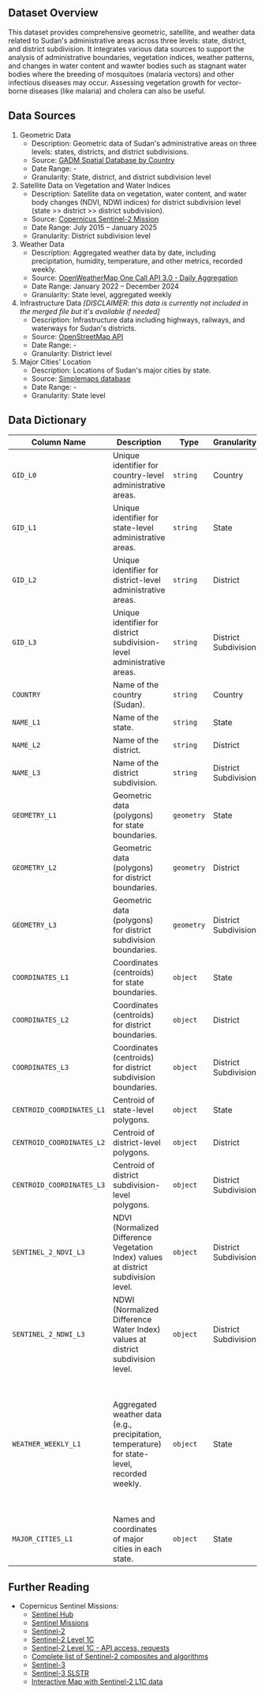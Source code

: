 ## Dataset Overview
This dataset provides comprehensive geometric, satellite, and weather data related to Sudan's administrative areas across three levels: state, district, and district subdivision. It integrates various data sources to support the analysis of administrative boundaries, vegetation indices, weather patterns, and changes in water content and wawter bodies such as stagnant water bodies where the breeding of mosquitoes (malaria vectors) and other infectious diseases may occur. Assessing vegetation growth for vector-borne diseases (like malaria) and cholera can also be useful.


## Data Sources
1. Geometric Data
    * Description: Geometric data of Sudan's administrative areas on three levels: states, districts, and district subdivisions.
    * Source: [GADM Spatial Database by Country](https://gadm.org/download_country.html)
    * Date Range: -
    * Granularity: State, district, and district subdivision level
2. Satellite Data on Vegetation and Water Indices
    * Description: Satellite data on vegetation, water content, and water body changes (NDVI, NDWI indices) for district subdivision level (state >> district >> district subdivision).
    * Source: [Copernicus Sentinel-2 Mission](https://dataspace.copernicus.eu/explore-data/data-collections/sentinel-data/sentinel-2)
    * Date Range: July 2015 – January 2025
    * Granularity: District subdivision level
3. Weather Data
    * Description: Aggregated weather data by date, including precipitation, humidity, temperature, and other metrics, recorded weekly.
    * Source: [OpenWeatherMap One Call API 3.0 - Daily Aggregation](https://openweathermap.org/api/one-call-3#history_daily_aggregation)
    * Date Range: January 2022 – December 2024
    * Granularity: State level, aggregated weekly
4. Infrastructure Data _[DISCLAIMER: this data is currently not included in the merged file but it's available if needed]_
    * Description: Infrastructure data including highways, railways, and waterways for Sudan's districts.
    * Source: [OpenStreetMap API](https://wiki.openstreetmap.org/wiki/API_v0.6)
    * Date Range: -
    * Granularity: District level
5. Major Cities' Location
    * Description: Locations of Sudan's major cities by state.
    * Source: [Simplemaps database](https://simplemaps.com/data/world-cities)
    * Date Range: -
    * Granularity: State level


## Data Dictionary  

| **Column Name**                  | **Description**                                                                                             | **Type**          | **Granularity**              | **Example Value**                                     |  
|-----------------------------------|-------------------------------------------------------------------------------------------------------------|-------------------|-----------------------------|-----------------------------------------------------|  
| `GID_L0`                          | Unique identifier for country-level administrative areas.                                                   | `string`          | Country                     | `SDN`                                               |  
| `GID_L1`                          | Unique identifier for state-level administrative areas.                                                     | `string`          | State                       | `SDN.1_1`                                           |  
| `GID_L2`                          | Unique identifier for district-level administrative areas.                                                  | `string`          | District                    | `SDN.1.2_1`                                         |  
| `GID_L3`                          | Unique identifier for district subdivision-level administrative areas.                                      | `string`          | District Subdivision        | `SDN.1.2.3_1`                                       |  
| `COUNTRY`                         | Name of the country (Sudan).                                                                                | `string`          | Country                     | `Sudan`                                             |  
| `NAME_L1`                         | Name of the state.                                                                                          | `string`          | State                       | `NorthDarfur`                                       |  
| `NAME_L2`                         | Name of the district.                                                                                       | `string`          | District                    | `Kutum`                                             |  
| `NAME_L3`                         | Name of the district subdivision.                                                                           | `string`          | District Subdivision        | `Karnoy`                                            |  
| `GEOMETRY_L1`                     | Geometric data (polygons) for state boundaries.                                                             | `geometry`        | State                       | `MULTIPOLYGON (((32.7365 13.7191, 32.7335 13.749, ...)))`            |  
| `GEOMETRY_L2`                     | Geometric data (polygons) for district boundaries.                                                          | `geometry`        | District                    | `MULTIPOLYGON (((33.1141 14.8749, 32.9916 14.9108, ...))`             |  
| `GEOMETRY_L3`                     | Geometric data (polygons) for district subdivision boundaries.                                              | `geometry`        | District Subdivision        | `MULTIPOLYGON (((32.9784 15.1733, 33.0415 15.2452, ...)))`            |  
| `COORDINATES_L1`                  | Coordinates (centroids) for state boundaries.                                                               | `object`          | State                       | `[(26.989, 11.7898), (26.8901, 11.7679),  ...]`                       |  
| `COORDINATES_L2`                  | Coordinates (centroids) for district boundaries.                                                            | `object`          | District                    | `[(25.2552, 14.1369), (25.2314, 14.1837),  ...]`                       |  
| `COORDINATES_L3`                  | Coordinates (centroids) for district subdivision boundaries.                                                | `object`          | District Subdivision        | `[23.1315, 15.7106), (23.1535, 15.7122),  ...]`                       |  
| `CENTROID_COORDINATES_L1`         | Centroid of state-level polygons.                                                                           | `object`          | State                       | `(16.210072141665464, 25.56137078287929)`                       |  
| `CENTROID_COORDINATES_L2`         | Centroid of district-level polygons.                                                                        | `object`          | District                    | `(14.970643898696625, 23.99197320791689)`                       |  
| `CENTROID_COORDINATES_L3`         | Centroid of district subdivision-level polygons.                                                            | `object`          | District Subdivision        | `(15.276145500285851, 23.579148396331252)`                       |  
| `SENTINEL_2_NDVI_L3`              | NDVI (Normalized Difference Vegetation Index) values at district subdivision level.                         | `object`          | District Subdivision        | `{'data': [{'interval_from': '2015-10-20', 'interval_to': '2015-10-21', 'ndvi_min': 0.005310070235282183, 'ndvi_max': 0.005310070235282183, 'ndvi_mean': 0.005310070235282183}, {}, ...]}`            |  
| `SENTINEL_2_NDWI_L3`              | NDWI (Normalized Difference Water Index) values at district subdivision level.                              | `object`          | District Subdivision        | `{'data': [{'interval_from': '2015-10-20', 'interval_to': '2015-10-21', 'ndvi_min': -0.011544699780642986, 'ndvi_max': -0.011544699780642986, 'ndvi_mean': -0.011544699780642986}, {}, ...]}`            |  
| `WEATHER_WEEKLY_L1`               | Aggregated weather data (e.g., precipitation, temperature) for state-level, recorded weekly.            | `object`          | State                       | `{'2022-01-01': {'cloud_cover': 65.0, 'humidity_percentage': 12.0, 'precipitation_total_mm': 0.0, 'temperature_min_celsius': 19.78, 'temperature_max_celsius': 30.0, 'temperature_afternoon_celsius': 28.83, 'temperature_night_celsius': 21.03, 'temperature_evening_celsius': 25.44, 'temperature_morning_celsius': 19.78, 'pressure_hpa': 1012.0, 'wind_max_speed_kmh': 6.04, 'wind_max_direction_degrees': 347.0}, '2022-01-08': {}, ...}` |  
| `MAJOR_CITIES_L1`                 | Names and coordinates of major cities in each state.                                                        | `object`          | State                       | `{'city': 'Khartoum', 'lat': 15.6, 'lon': 32.5}`   |    


## Further Reading

* Copernicus Sentinel Missions:
    - [Sentinel Hub](https://dataspace.copernicus.eu/analyse/apis/sentinel-hub)
    - [Sentinel Missions](https://dataspace.copernicus.eu/explore-data/data-collections/sentinel-data)
    - [Sentinel-2](https://dataspace.copernicus.eu/explore-data/data-collections/sentinel-data/sentinel-2)
    - [Sentinel-2 Level 1C](https://documentation.dataspace.copernicus.eu/Data/SentinelMissions/Sentinel2.html#sentinel-2-level-1c-top-of-atmosphere-toa)
    - [Sentinel-2 Level 1C - API access, requests](https://documentation.dataspace.copernicus.eu/APIs/SentinelHub/Data/S2L1C.html)
    - [Complete list of Sentinel-2 composites and algorithms](https://custom-scripts.sentinel-hub.com/custom-scripts/sentinel/sentinel-2/)
    - [Sentinel-3](https://dataspace.copernicus.eu/explore-data/data-collections/sentinel-data/sentinel-3)
    - [Sentinel-3 SLSTR](https://sentiwiki.copernicus.eu/web/s3-slstr-instrument)
    - [Interactive Map with Sentinel-2 L1C data](https://browser.dataspace.copernicus.eu/?zoom=11&lat=15.50919&lng=32.49491&themeId=DEFAULT-THEME&visualizationUrl=U2FsdGVkX19thDCcH4aD62EybqrdKXcd17vDo0WcFB6ko02GLJfB8SIQCq9sqQv7S2j2YALE4BYcee7XZX18YmeVrBEZNebFhpic1tporv2XUjNN94K80mCTRL9%2FFUba&datasetId=S2_L1C_CDAS&fromTime=2025-01-01T00%3A00%3A00.000Z&toTime=2025-01-01T23%3A59%3A59.999Z&layerId=7-NDWI&demSource3D=%22MAPZEN%22&cloudCoverage=10&dateMode=SINGLE)
